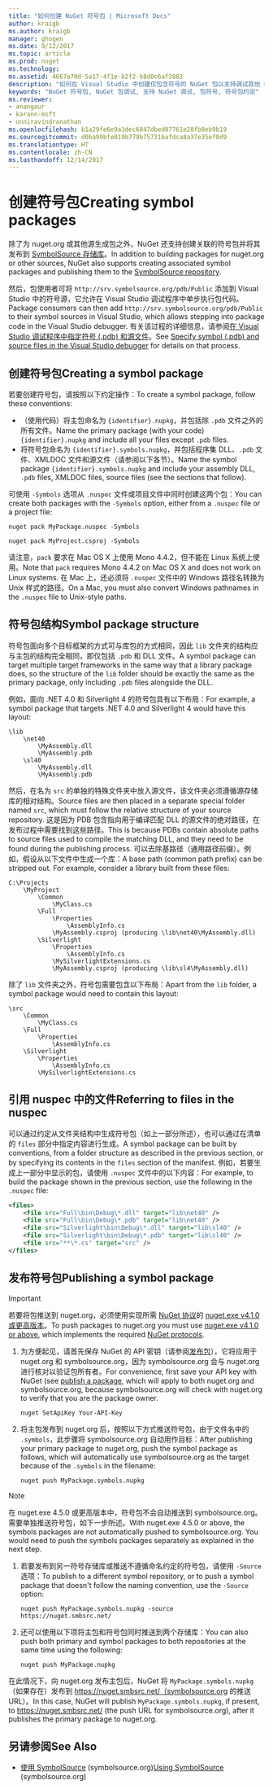 ```yaml
---
title: "如何创建 NuGet 符号包 | Microsoft Docs"
author: kraigb
ms.author: kraigb
manager: ghogen
ms.date: 9/12/2017
ms.topic: article
ms.prod: nuget
ms.technology: 
ms.assetid: 4667a70d-5a17-4f1e-b2f2-b8d0c6af3882
description: "如何在 Visual Studio 中创建仅包含符号的 NuGet 包以支持调试其他 NuGet 包。"
keywords: "NuGet 符号包, NuGet 包调试, 支持 NuGet 调试, 包符号, 符号包约定"
ms.reviewer:
- anangaur
- karann-msft
- unniravindranathan
ms.openlocfilehash: b1a29fe6e9a3dec6847dbed07761e28fb8eb9b19
ms.sourcegitcommit: d0ba99bfe019b779b75731bafdca8a37e35ef0d9
ms.translationtype: HT
ms.contentlocale: zh-CN
ms.lasthandoff: 12/14/2017
---
```

# <a name="creating-symbol-packages"></a><span data-ttu-id="6a9a2-104">创建符号包</span><span class="sxs-lookup"><span data-stu-id="6a9a2-104">Creating symbol packages</span></span>

<span data-ttu-id="6a9a2-105">除了为 nuget.org 或其他源生成包之外，NuGet 还支持创建关联的符号包并将其发布到 [SymbolSource 存储库](http://www.symbolsource.org/Public)。</span><span class="sxs-lookup"><span data-stu-id="6a9a2-105">In addition to building packages for nuget.org or other sources, NuGet also supports creating associated symbol packages and publishing them to the [SymbolSource repository](http://www.symbolsource.org/Public).</span></span>

<span data-ttu-id="6a9a2-106">然后，包使用者可将 `http://srv.symbolsource.org/pdb/Public` 添加到 Visual Studio 中的符号源，它允许在 Visual Studio 调试程序中单步执行包代码。</span><span class="sxs-lookup"><span data-stu-id="6a9a2-106">Package consumers can then add `http://srv.symbolsource.org/pdb/Public` to their symbol sources in Visual Studio, which allows stepping into package code in the Visual Studio debugger.</span></span> <span data-ttu-id="6a9a2-107">有关该过程的详细信息，请参阅[在 Visual Studio 调试程序中指定符号 (.pdb) 和源文件](https://docs.microsoft.com/visualstudio/debugger/specify-symbol-dot-pdb-and-source-files-in-the-visual-studio-debugger)。</span><span class="sxs-lookup"><span data-stu-id="6a9a2-107">See [Specify symbol (.pdb) and source files in the Visual Studio debugger](https://docs.microsoft.com/visualstudio/debugger/specify-symbol-dot-pdb-and-source-files-in-the-visual-studio-debugger) for details on that process.</span></span>


## <a name="creating-a-symbol-package"></a><span data-ttu-id="6a9a2-108">创建符号包</span><span class="sxs-lookup"><span data-stu-id="6a9a2-108">Creating a symbol package</span></span>

<span data-ttu-id="6a9a2-109">若要创建符号包，请按照以下约定操作：</span><span class="sxs-lookup"><span data-stu-id="6a9a2-109">To create a symbol package, follow these conventions:</span></span>

- <span data-ttu-id="6a9a2-110">（使用代码）将主包命名为 `{identifier}.nupkg`，并包括除 `.pdb` 文件之外的所有文件。</span><span class="sxs-lookup"><span data-stu-id="6a9a2-110">Name the primary package (with your code) `{identifier}.nupkg` and include all your files except `.pdb` files.</span></span>
- <span data-ttu-id="6a9a2-111">将符号包命名为 `{identifier}.symbols.nupkg`，并包括程序集 DLL、`.pdb` 文件、XMLDOC 文件和源文件（请参阅以下各节）。</span><span class="sxs-lookup"><span data-stu-id="6a9a2-111">Name the symbol package `{identifier}.symbols.nupkg` and include your assembly DLL, `.pdb` files, XMLDOC files, source files (see the sections that follow).</span></span>

<span data-ttu-id="6a9a2-112">可使用 `-Symbols` 选项从 `.nuspec` 文件或项目文件中同时创建这两个包：</span><span class="sxs-lookup"><span data-stu-id="6a9a2-112">You can create both packages with the `-Symbols` option, either from a `.nuspec` file or a project file:</span></span>

```
nuget pack MyPackage.nuspec -Symbols

nuget pack MyProject.csproj -Symbols
```

<span data-ttu-id="6a9a2-113">请注意，`pack` 要求在 Mac OS X 上使用 Mono 4.4.2，但不能在 Linux 系统上使用。</span><span class="sxs-lookup"><span data-stu-id="6a9a2-113">Note that `pack` requires Mono 4.4.2 on Mac OS X and does not work on Linux systems.</span></span> <span data-ttu-id="6a9a2-114">在 Mac 上，还必须将 `.nuspec` 文件中的 Windows 路径名转换为 Unix 样式的路径。</span><span class="sxs-lookup"><span data-stu-id="6a9a2-114">On a Mac, you must also convert Windows pathnames in the `.nuspec` file to Unix-style paths.</span></span>

## <a name="symbol-package-structure"></a><span data-ttu-id="6a9a2-115">符号包结构</span><span class="sxs-lookup"><span data-stu-id="6a9a2-115">Symbol package structure</span></span>

<span data-ttu-id="6a9a2-116">符号包面向多个目标框架的方式可与库包的方式相同，因此 `lib` 文件夹的结构应与主包的结构完全相同，即仅包括 `.pdb` 和 DLL 文件。</span><span class="sxs-lookup"><span data-stu-id="6a9a2-116">A symbol package can target multiple target frameworks in the same way that a library package does, so the structure of the `lib` folder should be exactly the same as the primary package, only including `.pdb` files alongside the DLL.</span></span>

<span data-ttu-id="6a9a2-117">例如，面向 .NET 4.0 和 Silverlight 4 的符号包具有以下布局：</span><span class="sxs-lookup"><span data-stu-id="6a9a2-117">For example, a symbol package that targets .NET 4.0 and Silverlight 4 would have this layout:</span></span>

    \lib
        \net40
            \MyAssembly.dll
            \MyAssembly.pdb
        \sl40
            \MyAssembly.dll
            \MyAssembly.pdb

<span data-ttu-id="6a9a2-118">然后，在名为 `src` 的单独的特殊文件夹中放入源文件，该文件夹必须遵循源存储库的相对结构。</span><span class="sxs-lookup"><span data-stu-id="6a9a2-118">Source files are then placed in a separate special folder named `src`, which must follow the relative structure of your source repository.</span></span> <span data-ttu-id="6a9a2-119">这是因为 PDB 包含指向用于编译匹配 DLL 的源文件的绝对路径，在发布过程中需要找到这些路径。</span><span class="sxs-lookup"><span data-stu-id="6a9a2-119">This is because PDBs contain absolute paths to source files used to compile the matching DLL, and they need to be found during the publishing process.</span></span> <span data-ttu-id="6a9a2-120">可以去除基路径（通用路径前缀）。例如，假设从以下文件中生成一个库：</span><span class="sxs-lookup"><span data-stu-id="6a9a2-120">A base path (common path prefix) can be stripped out. For example, consider a library built from these files:</span></span>

    C:\Projects
        \MyProject
            \Common
                \MyClass.cs
            \Full
                \Properties
                    \AssemblyInfo.cs
                \MyAssembly.csproj (producing \lib\net40\MyAssembly.dll)
            \Silverlight
                \Properties
                    \AssemblyInfo.cs
                \MySilverlightExtensions.cs
                \MyAssembly.csproj (producing \lib\sl4\MyAssembly.dll)

<span data-ttu-id="6a9a2-121">除了 `lib` 文件夹之外，符号包需要包含以下布局：</span><span class="sxs-lookup"><span data-stu-id="6a9a2-121">Apart from the `lib` folder, a symbol package would need to contain this layout:</span></span>

    \src
        \Common
            \MyClass.cs
        \Full
            \Properties
                \AssemblyInfo.cs
        \Silverlight
            \Properties
                \AssemblyInfo.cs
            \MySilverlightExtensions.cs

## <a name="referring-to-files-in-the-nuspec"></a><span data-ttu-id="6a9a2-122">引用 nuspec 中的文件</span><span class="sxs-lookup"><span data-stu-id="6a9a2-122">Referring to files in the nuspec</span></span>

<span data-ttu-id="6a9a2-123">可以通过约定从文件夹结构中生成符号包（如上一部分所述），也可以通过在清单的 `files` 部分中指定内容进行生成。</span><span class="sxs-lookup"><span data-stu-id="6a9a2-123">A symbol package can be built by conventions, from a folder structure as described in the previous section, or by specifying its contents in the `files` section of the manifest.</span></span> <span data-ttu-id="6a9a2-124">例如，若要生成上一部分中显示的包，请使用 `.nuspec` 文件中的以下内容：</span><span class="sxs-lookup"><span data-stu-id="6a9a2-124">For example, to build the package shown in the previous section, use the following in the `.nuspec` file:</span></span>

```xml
<files>
    <file src="Full\bin\Debug\*.dll" target="lib\net40" />
    <file src="Full\bin\Debug\*.pdb" target="lib\net40" />
    <file src="Silverlight\bin\Debug\*.dll" target="lib\sl40" />
    <file src="Silverlight\bin\Debug\*.pdb" target="lib\sl40" />
    <file src="**\*.cs" target="src" />
</files>
```

## <a name="publishing-a-symbol-package"></a><span data-ttu-id="6a9a2-125">发布符号包</span><span class="sxs-lookup"><span data-stu-id="6a9a2-125">Publishing a symbol package</span></span>

> [!Important]
> <span data-ttu-id="6a9a2-126">若要将包推送到 nuget.org，必须使用实现所需 [NuGet 协议](../api/nuget-protocols.md)的 [nuget.exe v4.1.0 或更高版本](https://www.nuget.org/downloads)。</span><span class="sxs-lookup"><span data-stu-id="6a9a2-126">To push packages to nuget.org you must use [nuget.exe v4.1.0 or above](https://www.nuget.org/downloads), which implements the required [NuGet protocols](../api/nuget-protocols.md).</span></span>

1. <span data-ttu-id="6a9a2-127">为方便起见，请首先保存 NuGet 的 API 密钥（请参阅[发布包](../create-packages/publish-a-package.md)），它将应用于 nuget.org 和 symbolsource.org，因为 symbolsource.org 会与 nuget.org 进行核对以验证包所有者。</span><span class="sxs-lookup"><span data-stu-id="6a9a2-127">For convenience, first save your API key with NuGet (see [publish a package](../create-packages/publish-a-package.md), which will apply to both nuget.org and symbolsource.org, because symbolsource.org will check with nuget.org to verify that you are the package owner.</span></span>

    ```
    nuget SetApiKey Your-API-Key
    ```

1. <span data-ttu-id="6a9a2-128">将主包发布到 nuget.org 后，按照以下方式推送符号包，由于文件名中的 `.symbols`，此步骤将 symbolsource.org 自动用作目标：</span><span class="sxs-lookup"><span data-stu-id="6a9a2-128">After publishing your primary package to nuget.org, push the symbol package as follows, which will automatically use symbolsource.org as the target because of the `.symbols` in the filename:</span></span>

    ```
    nuget push MyPackage.symbols.nupkg
    ```
> [!Note]
> <span data-ttu-id="6a9a2-129">在 nuget.exe 4.5.0 或更高版本中，符号包不会自动推送到 symbolsource.org。需要单独推送符号包，如下一步所述。</span><span class="sxs-lookup"><span data-stu-id="6a9a2-129">With nuget.exe 4.5.0 or above, the symbols packages are not automatically pushed to symbolsource.org. You would need to push the symbols packages separately as explained in the next step.</span></span>

1. <span data-ttu-id="6a9a2-130">若要发布到另一符号存储库或推送不遵循命名约定的符号包，请使用 `-Source` 选项：</span><span class="sxs-lookup"><span data-stu-id="6a9a2-130">To publish to a different symbol repository, or to push a symbol package that doesn't follow the naming convention, use the `-Source` option:</span></span>

    ```
    nuget push MyPackage.symbols.nupkg -source https://nuget.smbsrc.net/
    ```

1. <span data-ttu-id="6a9a2-131">还可以使用以下项将主包和符号包同时推送到两个存储库：</span><span class="sxs-lookup"><span data-stu-id="6a9a2-131">You can also push both primary and symbol packages to both repositories at the same time using the following:</span></span>

    ```
    nuget push MyPackage.nupkg
    ```

<span data-ttu-id="6a9a2-132">在此情况下，向 nuget.org 发布主包后，NuGet 将 `MyPackage.symbols.nupkg`（如果存在）发布到 https://nuget.smbsrc.net/（symbolsource.org 的推送 URL）。</span><span class="sxs-lookup"><span data-stu-id="6a9a2-132">In this case, NuGet will publish `MyPackage.symbols.nupkg`, if present, to https://nuget.smbsrc.net/ (the push URL for symbolsource.org), after it publishes the primary package to nuget.org.</span></span>

## <a name="see-also"></a><span data-ttu-id="6a9a2-133">另请参阅</span><span class="sxs-lookup"><span data-stu-id="6a9a2-133">See Also</span></span>

 - <span data-ttu-id="6a9a2-134"><a href="https://www.symbolsource.org/Public/Wiki/Using" target="_blank">使用 SymbolSource</a> (symbolsource.org)</span><span class="sxs-lookup"><span data-stu-id="6a9a2-134"><a href="https://www.symbolsource.org/Public/Wiki/Using" target="_blank">Using SymbolSource</a> (symbolsource.org)</span></span>
